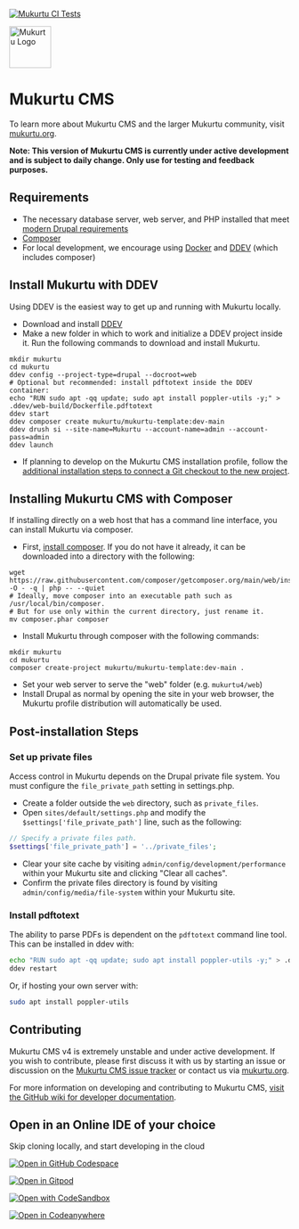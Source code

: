 [![Mukurtu CI Tests](https://github.com/MukurtuCMS/Mukurtu-CMS/actions/workflows/build-and-test.yml/badge.svg)](https://github.com/MukurtuCMS/Mukurtu-CMS/actions/workflows/build-and-test.yml)

<img alt="Mukurtu Logo" src="https://mukurtu.org/wp-content/uploads/2017/02/cropped-Mukurtu-dc8633.png" height="75px">

# Mukurtu CMS
To learn more about Mukurtu CMS and the larger Mukurtu community, visit [mukurtu.org](https://mukurtu.org/).

**Note: This version of Mukurtu CMS is currently under active development and is subject to daily change. Only use for testing and feedback purposes.**

## Requirements

* The necessary database server, web server, and PHP installed that meet [modern Drupal requirements](https://www.drupal.org/docs/system-requirements)
* [Composer](https://getcomposer.org/)
* For local development, we encourage using [Docker](https://ddev.readthedocs.io/en/stable/users/install/docker-installation/) and [DDEV](https://ddev.readthedocs.io/en/stable/users/install/ddev-installation/) (which includes composer)

## Install Mukurtu with DDEV

Using DDEV is the easiest way to get up and running with Mukurtu locally.

* Download and install [DDEV](https://ddev.readthedocs.io/en/stable/users/install/ddev-installation/)
* Make a new folder in which to work and initialize a DDEV project inside it. Run the following commands to download and install Mukurtu.
```
mkdir mukurtu
cd mukurtu
ddev config --project-type=drupal --docroot=web
# Optional but recommended: install pdftotext inside the DDEV container:
echo "RUN sudo apt -qq update; sudo apt install poppler-utils -y;" > .ddev/web-build/Dockerfile.pdftotext
ddev start
ddev composer create mukurtu/mukurtu-template:dev-main
ddev drush si --site-name=Mukurtu --account-name=admin --account-pass=admin
ddev launch
```
* If planning to develop on the Mukurtu CMS installation profile, follow the [additional installation steps to connect a Git checkout to the new project](https://github.com/MukurtuCMS/Mukurtu-CMS/wiki).

## Installing Mukurtu CMS with Composer

If installing directly on a web host that has a command line interface, you can install Mukurtu via composer.

* First, [install composer](https://getcomposer.org/download/). If you do not have it already, it can be downloaded into a directory with the following:
```
wget https://raw.githubusercontent.com/composer/getcomposer.org/main/web/installer -O - -q | php -- --quiet
# Ideally, move composer into an executable path such as /usr/local/bin/composer.
# But for use only within the current directory, just rename it.
mv composer.phar composer
```
* Install Mukurtu through composer with the following commands:
```
mkdir mukurtu
cd mukurtu
composer create-project mukurtu/mukurtu-template:dev-main .
```
* Set your web server to serve the "web" folder (e.g. `mukurtu4/web`)
* Install Drupal as normal by opening the site in your web browser, the Mukurtu profile distribution will automatically be used.

## Post-installation Steps

### Set up private files

Access control in Mukurtu depends on the Drupal private file system. You must configure the `file_private_path` setting in settings.php.

* Create a folder outside the `web` directory, such as `private_files`.
* Open `sites/default/settings.php` and modify the `$settings['file_private_path']` line, such as the following:
```php
// Specify a private files path.
$settings['file_private_path'] = '../private_files';
```
* Clear your site cache by visiting `admin/config/development/performance` within your Mukurtu site and clicking "Clear all caches".
* Confirm the private files directory is found by visiting `admin/config/media/file-system` within your Mukurtu site.

### Install pdftotext

The ability to parse PDFs is dependent on the `pdftotext` command line tool. This can be installed in ddev with:
```bash
echo "RUN sudo apt -qq update; sudo apt install poppler-utils -y;" > .ddev/web-build/Dockerfile.pdftotext
ddev restart
```

Or, if hosting your own server with:
```bash
sudo apt install poppler-utils
```

## Contributing
Mukurtu CMS v4 is extremely unstable and under active development. If you wish to contribute, please first discuss it with us by starting an issue or discussion on the [Mukurtu CMS issue tracker](https://github.com/MukurtuCMS/Mukurtu-CMS/issues) or contact us via [mukurtu.org](https://mukurtu.org/).

For more information on developing and contributing to Mukurtu CMS, [visit the GitHub wiki for developer documentation](https://github.com/MukurtuCMS/Mukurtu-CMS/wiki).

## Open in an Online IDE of your choice
Skip cloning locally, and start developing in the cloud

[![Open in GitHub Codespace](https://github.com/codespaces/badge.svg)](https://codespaces.new/MukurtuCMS/Mukurtu-CMS)

[![Open in Gitpod](https://gitpod.io/button/open-in-gitpod.svg)](https://gitpod.io/#https://github.com/MukurtuCMS/Mukurtu-CMS)

[![Open with CodeSandbox](https://assets.codesandbox.io/github/button-edit-lime.svg)](https://codesandbox.io/p/sandbox/github/MukurtuCMS/Mukurtu-CMS)

[![Open in Codeanywhere](https://codeanywhere.com/img/open-in-codeanywhere-btn.svg)](https://app.codeanywhere.com/#https://github.com/MukurtuCMS/Mukurtu-CMS)